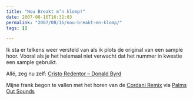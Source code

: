 ```yaml
---
title: "Nou Breakt m’n klomp!"
date: 2007-08-16T16:32:03
permalink: "2007/08/16/nou-breakt-mn-klomp/"
tags: []

---
```

Ik sta er telkens weer versteld van als ik plots de original van een sample hoor. Vooral als je het helemaal niet verwacht dat het nummer in kwestie een sample gebruikt.

Allé, zeg nu zelf: [Cristo Redentor – Donald Byrd](http://phobos.apple.com/WebObjects/MZStore.woa/wa/viewAlbum?playlistId=201549335&s=143446&i=201550281 "http://phobos.apple.com/WebObjects/MZStore.woa/wa/viewAlbum?playlistId=201549335&s=143446&i=201550281")

Mijne frank begon te vallen met het horen van de [Cordani Remix](http://www.tradebit.com/usr/palmsout/pub/3005/Christo-Redentor--Cordani-Remix-.mp3 "http://www.tradebit.com/usr/palmsout/pub/3005/Christo-Redentor--Cordani-Remix-.mp3") via [Palms Out Sounds](http://palmsout.blogspot.com/2007/06/remix-sunday-69.html "http://palmsout.blogspot.com/2007/06/remix-sunday-69.html")
